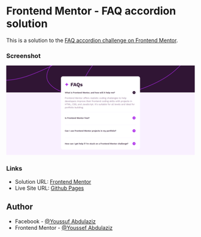 # Frontend Mentor - FAQ accordion solution

This is a solution to the [FAQ accordion challenge on Frontend Mentor](https://www.frontendmentor.io/challenges/faq-accordion-wyfFdeBwBz).

### Screenshot

![Project_Screenshot](/desktop-screenshot.png)

### Links

- Solution URL: [Frontend Mentor](https://www.frontendmentor.io/solutions/responsive-vanilla-js-accordion-jja4PEkBqH)
- Live Site URL: [Github Pages](https://azizy5203.github.io/faq-accordion/)

## Author

- Facebook - [@Youssuf Abdulaziz](https://www.facebook.com/azizyoussuf)
- Frontend Mentor - [@Youssef Abdulaziz](https://www.frontendmentor.io/profile/azizy5203)